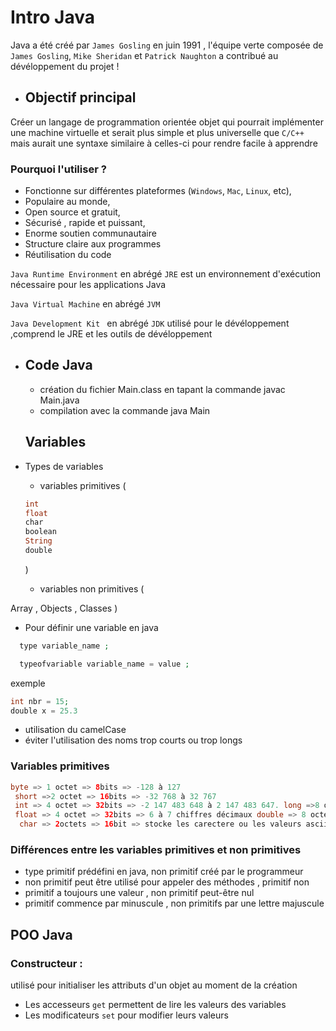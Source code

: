 # Intro Java 
   Java a été créé par `James Gosling` en juin 1991 , l'équipe verte composée de `James Gosling`, `Mike Sheridan` et `Patrick Naughton` a contribué au dévéloppement du projet !

* ## Objectif principal
Créer un langage de programmation orientée objet qui pourrait implémenter une machine virtuelle et serait plus simple et plus universelle que `C/C++` mais aurait une syntaxe similaire à celles-ci pour rendre facile à apprendre

### Pourquoi l'utiliser ?

* Fonctionne sur différentes plateformes (`Windows`, `Mac`, `Linux`, etc),
* Populaire au monde,
* Open source et gratuit,
* Sécurisé , rapide et puissant,
* Enorme soutien communautaire
* Structure claire aux programmes 
* Réutilisation du code 

 `Java Runtime Environment` en abrégé `JRE` est un environnement d'exécution nécessaire pour les applications Java 

 `Java Virtual Machine` en abrégé `JVM` 

 `Java Development Kit ` en abrégé `JDK` utilisé pour le dévéloppement ,comprend le JRE et les outils de dévéloppement 

* ## Code Java

   * création du fichier Main.class en tapant la commande javac Main.java
  * compilation avec la commande java Main 
  
  ## Variables
* Types de variables
   * variables primitives (
  ````php
  int 
  float
  char
  boolean
  String
  double  
  ````
  )
   * variables non primitives (

Array  , Objects , Classes
  )
* Pour définir une variable en java 
```php
  type variable_name ;

  typeofvariable variable_name = value ;

  ```
   exemple 
  ````php
  int nbr = 15;
  double x = 25.3
  ````
 * utilisation du camelCase
 * éviter l'utilisation des noms trop courts ou trop longs
  
### Variables primitives 
```java
byte => 1 octet => 8bits => -128 à 127
 short =>2 octet => 16bits => -32 768 à 32 767 
 int => 4 octet => 32bits => -2 147 483 648 à 2 147 483 647. long =>8 octet => 64 bits => -9 223 372 036 854 775 808 à 9 223 372 036
 float => 4 octet => 32bits => 6 à 7 chiffres décimaux double => 8 octet =>64bits => 15 chiffres décimaux boolaen => 1octet => 1bit => vrai ou faux
  char => 2octets => 16bit => stocke les carectere ou les valeurs ascii
```
### Différences entre les variables primitives et non primitives

  * type primitif prédéfini en java, non primitif créé par le programmeur 
  * non primitif peut être utilisé pour appeler des méthodes , primitif non
  * primitif a toujours une valeur , non primitif peut-être nul
  * primitif commence par minuscule , non primitifs par une lettre majuscule
  

## POO Java

### Constructeur : 
utilisé pour initialiser les attributs d'un objet au moment de la création
* Les accesseurs `get` permettent de lire les valeurs des variables 
* Les modificateurs `set` pour modifier leurs valeurs 
